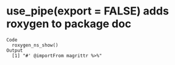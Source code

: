 # use_pipe(export = FALSE) adds roxygen to package doc

    Code
      roxygen_ns_show()
    Output
      [1] "#' @importFrom magrittr %>%"

